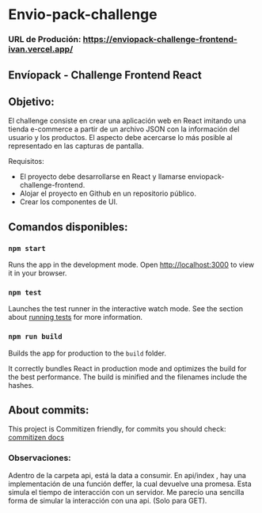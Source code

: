 # Envio-pack-challenge

### URL de Produción: https://enviopack-challenge-frontend-ivan.vercel.app/

## Envíopack - Challenge Frontend React

## Objetivo:

El challenge consiste en crear una aplicación web en React imitando una tienda e-commerce a partir de
un archivo JSON con la información del usuario y los productos. El aspecto debe acercarse lo más
posible al representado en las capturas de pantalla.

Requisitos:

- El proyecto debe desarrollarse en React y llamarse enviopack-challenge-frontend.
- Alojar el proyecto en Github en un repositorio público.
- Crear los componentes de UI.

## Comandos disponibles:

### `npm start`

Runs the app in the development mode. Open [http://localhost:3000](http://localhost:3000) to view it in your browser.

### `npm test`

Launches the test runner in the interactive watch mode. See the section about [running tests](https://facebook.github.io/create-react-app/docs/running-tests) for more information.

### `npm run build`

Builds the app for production to the `build` folder.

It correctly bundles React in production mode and optimizes the build for the best performance. The build is minified and the filenames include the hashes.

## About commits:

This project is Commitizen friendly, for commits you should check: [commitizen docs](https://github.com/commitizen/cz-cli)

### Observaciones:

Adentro de la carpeta api, está la data a consumir. En api/index , hay una implementación de una función deffer, la cual devuelve una promesa. Esta simula el tiempo de interacción con un servidor.
Me parecío una sencilla forma de simular la interacción con una api. (Solo para GET).
